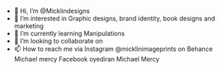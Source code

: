 - 👋 Hi, I’m @Micklindesigns
- 👀 I’m interested in Graphic designs, brand identity, book designs and marketing
- 🌱 I’m currently learning Manipulations
- 💞️ I’m looking to collaborate on 
- 📫 How to reach me via Instagram @micklinimageprints on Behance Michael mercy
Facebook oyediran Michael Mercy
<!---
Micklindesigns/Micklindesigns is a ✨ special ✨ repository because its `README.md` (this file) appears on your GitHub profile.
You can click the Preview link to take a look at your changes.
--->

